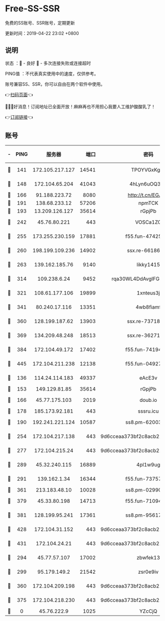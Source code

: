 # Free-SS-SSR

免费的SS账号、SSR账号，定期更新

更新时间：2019-04-22 23:02 +0800

## 说明

状态     ：🙂 - 良好 🙁 - 多次连接失败或连接超时

PING值   ：不代表真实使用中的速度，仅供参考。

账号兼容SS、SSR，你可以自由在两个软件中使用。

👉[扫码页面](https://liesauer.github.io/Free-SS-SSR/)👈

🎉🎉🎉好消息！订阅地址已全面开放！麻麻再也不用担心我要人工维护酸酸乳了！

👉[订阅链接](https://www.liesauer.net/yogurt/subscribe?ACCESS_TOKEN=DAYxR3mMaZAsaqUb)👈

## 账号

|-|PING|服务器|端口|密码|加密方式|区域|
|:----:|:----:|:-----:|-----:|:----:|:----:|:----:|
|🙂|141|172.105.217.127|14541|TPOYVGxKglpi|aes-256-cfb|JP|
|🙂|148|172.104.65.204|41043|4hLyn6uOQ3hU|aes-256-cfb|JP|
|🙂|166|91.188.223.72|8080|http://t.cn/EGJIyrl|rc4-md5|RU|
|🙂|191|138.68.233.12|57206|npmTCK|rc4-md5|US|
|🙂|193|13.209.126.127|35614|rGpjPb|rc4-md5|KR|
|🙂|242|45.76.80.221|443|VOSCa1ZG|aes-256-cfb|DE|
|🙂|255|173.255.230.159|17881|f55.fun-47425365|aes-256-cfb|US|
|🙂|260|198.199.109.236|14902|ssx.re-66186619|aes-256-cfb|US|
|🙂|263|139.162.185.76|9140|likky1415|aes-256-cfb|DE|
|🙂|314|109.238.6.24|9452|rqa30WL4DdAvgIFG6Fs3znzTa|aes-256-cfb|FR|
|🙂|321|108.61.177.106|19899|1xnteus3j|aes-256-cfb|FR|
|🙂|341|80.240.17.116|13351|4wb8fiamf|aes-256-cfb|DE|
|🙂|360|128.199.187.62|13903|ssx.re-73718158|aes-256-cfb|SG|
|🙂|369|134.209.48.248|18513|ssx.re-36271687|aes-256-cfb|US|
|🙂|384|172.104.49.172|17402|f55.fun-74194909|aes-256-cfb|SG|
|🙂|445|172.104.211.238|12138|f55.fun-04927475|aes-256-cfb|US|
|🙂|136|114.24.114.183|49337|eAcE3v|chacha20-ietf|TW|
|🙂|153|149.129.81.85|35614|rGpjPb|rc4-md5|HK|
|🙂|166|45.77.175.103|2019|doub.io|aes-128-ctr|SG|
|🙂|178|185.173.92.181|443|sssru.icu|rc4-md5|RU|
|🙂|190|192.241.221.124|10587|ss8.pm-62003540|aes-256-cfb|US|
|🙂|254|172.104.217.138|443|9d6cceaa373bf2c8acb22e60b6a58be6|aes-256-cfb|US|
|🙂|277|172.104.215.24|443|9d6cceaa373bf2c8acb22e60b6a58be6|aes-256-cfb|US|
|🙂|289|45.32.240.115|16889|4pl1w9ug|aes-256-cfb|AU|
|🙂|291|139.162.1.34|16344|f55.fun-73757628|aes-256-cfb|SG|
|🙂|361|213.183.48.10|10028|ss8.pm-02990736|rc4-md5|RU|
|🙂|379|45.33.80.198|14713|f55.fun-71094891|aes-256-cfb|US|
|🙂|381|128.199.95.241|17361|ss8.pm-95617167|aes-256-cfb|SG|
|🙂|428|172.104.31.152|443|9d6cceaa373bf2c8acb22e60b6a58be6|aes-256-cfb|US|
|🙂|431|172.104.24.21|443|9d6cceaa373bf2c8acb22e60b6a58be6|aes-256-cfb|US|
|🙁|294|45.77.57.107|17002|zbwfek13|aes-256-cfb|GB|
|🙁|299|95.179.149.2|21542|zsr0e9iv|aes-256-cfb|NL|
|🙁|360|172.104.209.198|443|9d6cceaa373bf2c8acb22e60b6a58be6|aes-256-cfb|US|
|🙁|375|172.104.218.230|443|9d6cceaa373bf2c8acb22e60b6a58be6|aes-256-cfb|US|
|🙁|0|45.76.222.9|1025|YZcCjQ|rc4-md5|JP|
